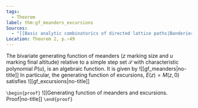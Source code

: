 ```yaml
---
tags:
  - Theorem
label: thm:gf_meanders_excursions
Sources:
  - "[[Basic analytic combinatorics of directed lattice paths|Banderier & Flajolet, 2002]]"
Location: Theorem 2, p.~49
---
```

The bivariate generating function of meanders ($z$ marking size and $u$ marking final altitude) relative to a simple step set $\mathcal{S}$ with characteristic polynomial $P(u)$, is an algebraic function. It is given by
![[gf_meanders|no-title]]
In particular, the generating function of excursions, $E(z) = M(z,0)$ satisfies
![[gf_excursions|no-title]]

`\begin{proof}`
![[Generating function of meanders and excursions. Proof|no-title]]
`\end{proof}`
